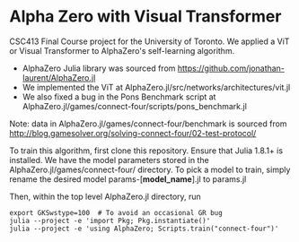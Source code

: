 # Alpha Zero with Visual Transformer
CSC413 Final Course project for the University of Toronto. We applied a ViT or Visual Transformer to AlphaZero's self-learning algorithm.
- AlphaZero Julia library was sourced from https://github.com/jonathan-laurent/AlphaZero.jl
- We implemented the ViT at AlphaZero.jl/src/networks/architectures/vit.jl
- We also fixed a bug in the Pons Benchmark script at AlphaZero.jl/games/connect-four/scripts/pons_benchmark.jl

Note: data in AlphaZero.jl/games/connect-four/benchmark is sourced from http://blog.gamesolver.org/solving-connect-four/02-test-protocol/

To train this algorithm, first clone this repository. Ensure that Julia 1.8.1+ is installed.
We have the model parameters stored in the AlphaZero.jl/games/connect-four/ directory. To pick a model to train, simply rename the desired model params-[**model_name**].jl to params.jl 

Then, within the top level AlphaZero.jl directory, run
```
export GKSwstype=100  # To avoid an occasional GR bug
julia --project -e 'import Pkg; Pkg.instantiate()'
julia --project -e 'using AlphaZero; Scripts.train("connect-four")'
```